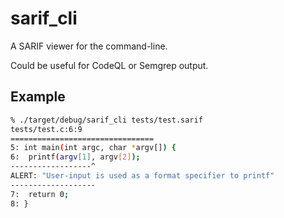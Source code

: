 # sarif_cli
A SARIF viewer for the command-line.

Could be useful for CodeQL or Semgrep output.

## Example

```sh
% ./target/debug/sarif_cli tests/test.sarif
tests/test.c:6:9
================================
5: int main(int argc, char *argv[]) {
6: 	printf(argv[1], argv[2]);
------------------^
ALERT: "User-input is used as a format specifier to printf"
-------------------
7: 	return 0;
8: }
```
